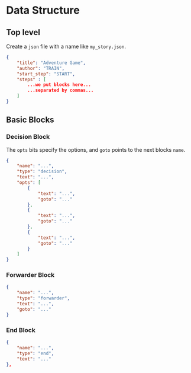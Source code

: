 # Data Structure
## Top level
Create a `json` file with a name like `my_story.json`.
```json
{
    "title": "Adventure Game",
    "author": "TRAIN",
    "start_step": "START",
    "steps" : [
        ...we put blocks here...
        ...separated by commas...
    ]
}
```

## Basic Blocks
### Decision Block
The `opts` bits specify the options, and `goto` points to the next blocks `name`.
```json
{
    "name": "...",
    "type": "decision",
    "text": "...",
    "opts": [
        {
            "text": "...",
            "goto": "..."
        },
        {
            "text": "...",
            "goto": "..."
        },
        {
            "text": "...",
            "goto": "..."
        }
    ]
}
```

### Forwarder Block
```json
{
    "name": "...",
    "type": "forwarder",
    "text": "...",
    "goto": "..."
}
```

### End Block
```json
{
    "name": "...",
    "type": "end",
    "text": "..."
},
```